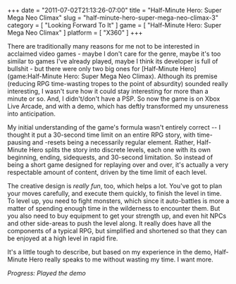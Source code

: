 +++
date = "2011-07-02T21:13:26-07:00"
title = "Half-Minute Hero: Super Mega Neo Climax"
slug = "half-minute-hero-super-mega-neo-climax-3"
category = [ "Looking Forward To It" ]
game = [ "Half-Minute Hero: Super Mega Neo Climax" ]
platform = [ "X360" ]
+++

There are traditionally many reasons for me not to be interested in acclaimed video games - maybe I don't care for the genre, maybe it's too similar to games I've already played, maybe I think its developer is full of bullshit - but there were only two big ones for [Half-Minute Hero](game:Half-Minute Hero: Super Mega Neo Climax).  Although its premise (reducing RPG time-wasting tropes to the point of absurdity) sounded really interesting, I wasn't sure how it could stay interesting for more than a minute or so.  And, I didn't/don't have a PSP.  So now the game is on Xbox Live Arcade, and with a demo, which has deftly transformed my unsureness into anticipation.

My initial understanding of the game's formula wasn't entirely correct -- I thought it put a 30-second time limit on an entire RPG story, with time-pausing and -resets being a necessarily regular element.  Rather, Half-Minute Hero splits the story into discrete levels, each one with its own beginning, ending, sidequests, and 30-second limitation.  So instead of being a short game designed for replaying over and over, it's actually a very respectable amount of content, driven by the time limit of each level.

The creative design is <i>really fun</i>, too, which helps a lot.  You've got to plan your moves carefully, and execute them quickly, to finish the level in time.  To level up, you need to fight monsters, which since it auto-battles is more a matter of spending enough time in the wilderness to encounter them.  But you also need to buy equipment to get your strength up, and even hit NPCs and other side-areas to push the level along.  It really does have all the components of a typical RPG, but simplified and shortened so that they can be enjoyed at a high level in rapid fire.

It's a little tough to describe, but based on my experience in the demo, Half-Minute Hero really speaks to me without wasting my time.  I want more.

<i>Progress: Played the demo</i>